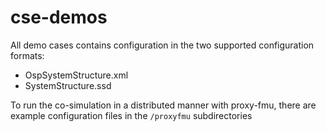 # cse-demos

All demo cases contains configuration in the two supported configuration formats:
 - OspSystemStructure.xml 
 - SystemStructure.ssd
 
To run the co-simulation in a distributed manner with proxy-fmu, there are example configuration files in the `/proxyfmu` subdirectories